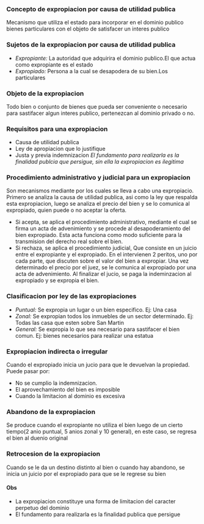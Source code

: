 
### Concepto de expropiacion por causa de utilidad publica  
Mecanismo que utiliza el estado para incorporar en el dominio publico bienes particulares con el objeto de satisfacer un interes publico










### Sujetos de la expropiacion por causa de utilidad publica
- *Expropiante:* La autoridad que adquirira el dominio publico.El que actua como expropiante es el estado
- *Expropiado:* Persona a la cual se desapodera de su bien.Los particulares


### Objeto de la expropiacion  
Todo bien o conjunto de bienes que pueda ser conveniente o necesario para sastifacer algun interes publico, pertenezcan al dominio privado o no.










### Requisitos para una expropiacion  
- Causa de utilidad publica
- Ley de apropiacion que lo justifique
- Justa y previa indemnizacion
*El fundamento para realizarla es la finalidad publcia que persigue, sin ella la expropiacion es ilegitima*










### Procedimiento administrativo y judicial para un expropiacion  
Son mecanismos mediante por los cuales se lleva a cabo una expropiacio. Primero se analiza la causa de utilidad publica, asi como la ley que respalda esta expropiacion, luego se analiza el precio del bien y se lo comunica al expropiado, quien puede o no aceptar la oferta.
- Si acepta, se aplica el procedimiento administrativo, mediante el cual se firma un acta de advenimiento y se procede al desapoderamiento del bien expropiado. Esta acta funciona como modo suficiente para la transmision del derecho real sobre el bien.
- Si rechaza, se aplica el procedimiento judicial, Que consiste en un juicio entre el expropiante y el expropiado. En el intervienen 2 peritos, uno por cada parte, que discuten sobre el valor del bien a expropiar. Una vez determinado el precio por el juez, se le comunica al expropiado por una acta de advenimiento. Al finalizar el jucio, se paga la indeminzacion al expropiado y se expropia el bien.










### Clasificacion por ley de las expropiaciones   
- *Puntual:* Se expropia un lugar o un bien especifico. Ej: Una casa
- *Zonal:* Se expropian todos los inmuebles de un sector determinado. Ej: Todas las casa que esten sobre San Martin
- *General:* Se expropia lo que sea necesario para sastifacer el bien comun. Ej: bienes necesarios para realizar una estatua










### Expropiacion indirecta o irregular  
Cuando el expropiado inicia un jucio para que le devuelvan la propiedad. Puede pasar por:
- No se cumplio la indemnizacion.
- El aprovechamiento del bien es imposible
- Cuando la limitacion al dominio es excesiva










### Abandono de la expropiacion  
Se produce cuando el expropiante no utiliza el bien luego de un cierto tiempo(2 anio puntual, 5 anios zonal y 10 general), en este caso, se regresa el bien al duenio original










### Retrocesion de la expropiacion  
Cuando se le da un destino distinto al bien o cuando hay abandono, se inicia un juicio por el expropiado para que se le regrese su bien










#### Obs
- La expropiacion constituye una forma de limitacion del caracter perpetuo del dominio
- El fundamento para realizarla es la finalidad publica que persigue
